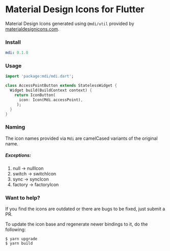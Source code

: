 # Material Design Icons for Flutter

Material Design Icons generated using `@mdi/util` provided by
[materialdesignicons.com](https://materialdesignicons.com).

### Install

```yaml
mdi: 0.1.0
```

### Usage

```dart
import 'package:mdi/mdi.dart';

class AccessPointButton extends StatelessWidget {
  Widget build(BuildContext context) {
    return IconButton(
      icon: Icon(Mdi.accessPoint),
     );
  }
}
```

### Naming

The icon names provided via `Mdi` are camelCased variants of the original name.

##### Exceptions:

1. null -> nullIcon
2. switch -> switchIcon
3. sync -> syncIcon
4. factory -> factoryIcon

### Want to help?

If you find the icons are outdated or there are bugs to be fixed, just submit a PR.

To update the icon base and regenerate newer bindings to it, do the following:

```
$ yarn upgrade
$ yarn build
```
